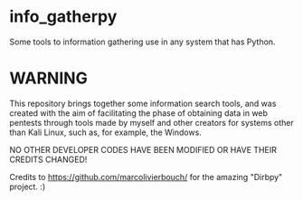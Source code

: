 # info_gatherpy
Some tools to information gathering use in any system that has Python.

# WARNING
This repository brings together some information search tools, and was created with the aim of facilitating the phase of obtaining data in web pentests through tools made by myself and other creators for systems other than Kali Linux, such as, for example, the Windows.

NO OTHER DEVELOPER CODES HAVE BEEN MODIFIED OR HAVE THEIR CREDITS CHANGED!

Credits to https://github.com/marcolivierbouch/ for the amazing "Dirbpy" project. :)
